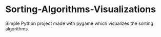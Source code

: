 # Sorting-Algorithms-Visualizations
Simple Python project made with pygame which visualizes the sorting algorithms.
